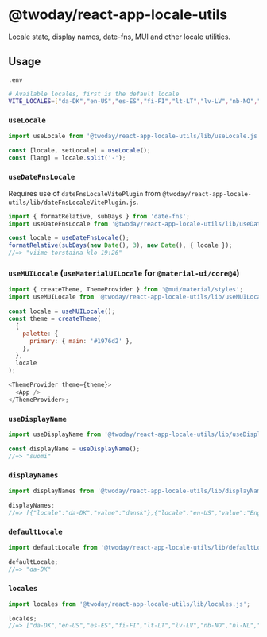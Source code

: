 # @twoday/react-app-locale-utils

Locale state, display names, date-fns, MUI and other locale utilities.

## Usage

`.env`

```sh
# Available locales, first is the default locale
VITE_LOCALES=["da-DK","en-US","es-ES","fi-FI","lt-LT","lv-LV","nb-NO","nl-NL","ro-RO","sv-SE","en-XA"]
```

### `useLocale`

```js
import useLocale from '@twoday/react-app-locale-utils/lib/useLocale.js';

const [locale, setLocale] = useLocale();
const [lang] = locale.split('-');
```

### `useDateFnsLocale`

Requires use of `dateFnsLocaleVitePlugin` from `@twoday/react-app-locale-utils/lib/dateFnsLocaleVitePlugin.js`.

```js
import { formatRelative, subDays } from 'date-fns';
import useDateFnsLocale from '@twoday/react-app-locale-utils/lib/useDateFnsLocale.js';

const locale = useDateFnsLocale();
formatRelative(subDays(new Date(), 3), new Date(), { locale });
//=> "viime torstaina klo 19:26"
```

### `useMUILocale` (`useMaterialUILocale` for `@material-ui/core@4`)

```js
import { createTheme, ThemeProvider } from '@mui/material/styles';
import useMUILocale from '@twoday/react-app-locale-utils/lib/useMUILocale.js';

const locale = useMUILocale();
const theme = createTheme(
  {
    palette: {
      primary: { main: '#1976d2' },
    },
  },
  locale
);

<ThemeProvider theme={theme}>
  <App />
</ThemeProvider>;
```

### `useDisplayName`

```js
import useDisplayName from '@twoday/react-app-locale-utils/lib/useDisplayName.js';

const displayName = useDisplayName();
//=> "suomi"
```

### `displayNames`

```js
import displayNames from '@twoday/react-app-locale-utils/lib/displayNames.js';

displayNames;
//=> [{"locale":"da-DK","value":"dansk"},{"locale":"en-US","value":"English"},...]
```

### `defaultLocale`

```js
import defaultLocale from '@twoday/react-app-locale-utils/lib/defaultLocale.js';

defaultLocale;
//=> "da-DK"
```

### `locales`

```js
import locales from '@twoday/react-app-locale-utils/lib/locales.js';

locales;
//=> ["da-DK","en-US","es-ES","fi-FI","lt-LT","lv-LV","nb-NO","nl-NL","ro-RO","sv-SE","en-XA"]
```

